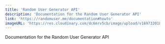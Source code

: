 ```yaml
---
title: 'Random User Generator API'
description: 'Documentation for the Random User Generator API'
link: 'https://randomuser.me/documentation#howto'
imageURL: 'https://res.cloudinary.com/dc6mrv5cb/image/upload/v1697320184/personal-resources/apis/randomuser.me_documentation_yyzmsg.png'
---
```

Documentation for the Random User Generator API